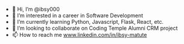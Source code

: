 - 👋 Hi, I’m @ibsy000
- 👀 I’m interested in a career in Software Development
- 🌱 I’m currently learning Python, Javascript, Flask, React, etc.
- 💞️ I’m looking to collaborate on Coding Temple Alumni CRM project
- 📫 How to reach me www.linkedin.com/in/ibsy-matute

<!---
ibsy000/ibsy000 is a ✨ special ✨ repository because its `README.md` (this file) appears on your GitHub profile.
You can click the Preview link to take a look at your changes.
--->
